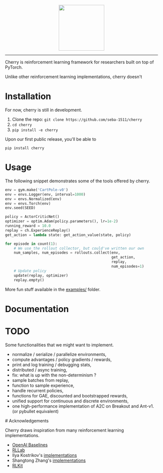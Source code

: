 <p align="center"><img src="./docs/assets/img/cherry_full.png" height="150px" /></p>

--------------------------------------------------------------------------------

Cherry is reinforcement learning framework for researchers built on top of PyTorch.

Unlike other reinforcement learning implementations, cherry doesn't 

# Installation

For now, cherry is still in development.

1. Clone the repo: `git clone https://github.com/seba-1511/cherry`
2. `cd cherry`
3. `pip install -e cherry`

Upon our first public release, you'll be able to

```
pip install cherry
```

# Usage

The following snippet demonstrates some of the tools offered by cherry.

~~~python
env = gym.make('CartPole-v0')
env = envs.Logger(env, interval=1000)
env = envs.Normalized(env)
env = envs.Torch(env)
env.seed(SEED)

policy = ActorCriticNet()
optimizer = optim.Adam(policy.parameters(), lr=1e-2)
running_reward = 10.0
replay = ch.ExperienceReplay()
get_action = lambda state: get_action_value(state, policy)

for episode in count(1):
    # We use the rollout collector, but could've written our own
    num_samples, num_episodes = rollouts.collect(env,
                                                 get_action,
                                                 replay,
                                                 num_episodes=1)
    # Update policy
    update(replay, optimizer)
    replay.empty()
~~~

More fun stuff available in the [examples/](./examples/) folder.

# Documentation

# TODO

Some functionalities that we might want to implement.

* normalize / serialize / parallelize environments,
* compute advantages / policy gradients / rewards,
* print and log training / debugging stats,
* distributed / async training,
* fix: what is up with the non-determinism ?
* sample batches from replay,
* function to sample experience,
* handle recurrent policies,
* functions for GAE, discounted and bootstrapped rewards,
* unified support for continuous and discrete environments,
* one high-performance implementation of A2C on Breakout and Ant-v1. (or pybullet equivalent)

# Acknowledgements

Cherry draws inspiration from many reinforcement learning implementations.

* [OpenAI Baselines](https://github.com/openai/baselines)
* [RLLab](https://github.com/rll/rllab)
* Ilya Kostrikov's [implementations](https://github.com/ikostrikov/pytorch-a2c-ppo-acktr)
* Shangtong Zhang's [implementations](https://github.com/ShangtongZhang/DeepRL)
* [RLKit](https://github.com/vitchyr/rlkit)
